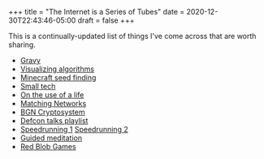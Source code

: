 +++
title = "The Internet is a Series of Tubes"
date = 2020-12-30T22:43:46-05:00
draft = false
+++

This is a continually-updated list of things I've come across that are worth sharing.

- [Gravy](https://wordsfortheyear.com/2014/12/29/gravy-by-raymond-carver/)
- [Visualizing algorithms](https://bost.ocks.org/mike/algorithms/)
- [Minecraft seed finding](https://old.reddit.com//r/MinecraftAtHome/comments/iocx6f/packpng_seed_was_found_explanation_tutorial_and/) 
- [Small tech](https://scattered-thoughts.net/writing/small-tech/) 
- [On the use of a life](https://www.daemonology.net/blog/2020-09-20-On-the-use-of-a-life.html)
- [Matching Networks](https://arxiv.org/pdf/1606.04080.pdf)
- [BGN Cryptosystem](https://theory.stanford.edu/~dfreeman/cs259c-f11/lectures/bgn)
- [Defcon talks playlist](https://www.youtube.com/playlist?list=PLj2fGRJai0Z-KI1cGRnkolzB4vOEwRhgO)
- [Speedrunning 1](https://www.youtube.com/watch?v=1hs451PfFzQ) [Speedrunning 2](https://www.youtube.com/watch?v=kpk2tdsPh0A)
- [Guided meditation](https://www.uclahealth.org/marc/body.cfm?id=22&iirf_redirect=1)
- [Red Blob Games](https://www.redblobgames.com/)

